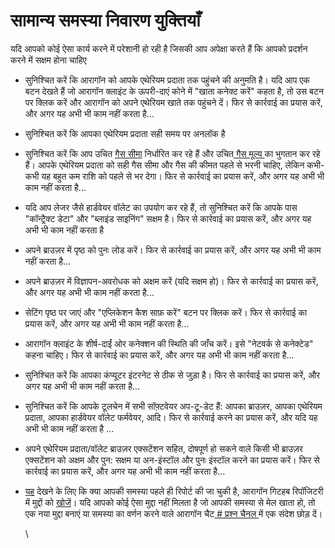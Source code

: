# सामान्य समस्या निवारण युक्तियाँ

यदि आपको कोई ऐसा कार्य करने में परेशानी हो रही है जिसकी आप अपेक्षा करते हैं कि आपको प्रदर्शन करने में सक्षम होना चाहिए

* सुनिश्चित करें कि आरागॉन को आपके एथेरियम प्रदाता तक पहुंचने की अनुमति है। यदि आप एक बटन देखते हैं जो आरागॉन क्लाइंट के ऊपरी-दाएं कोने में "खाता कनेक्ट करें" कहता है, तो उस बटन पर क्लिक करें और आरागॉन को अपने एथेरियम खाते तक पहुंचने दें। फिर से कार्रवाई का प्रयास करें, और अगर यह अभी भी काम नहीं करता है...
* सुनिश्चित करें कि आपका एथेरियम प्रदाता सही समय पर अनलॉक है
* सुनिश्चित करें कि आप उचित [गैस सीमा](https://ethgasstation.info/) निर्धारित कर रहे हैं और उचित[ गैस मूल्य ](https://legacy.ethgasstation.info/blog/gas-limit/)का भुगतान कर रहे हैं। आपके एथेरियम प्रदाता को सही गैस सीमा और गैस की कीमत पहले से भरनी चाहिए, लेकिन कभी-कभी यह बहुत कम राशि को पहले से भर देगा। फिर से कार्रवाई का प्रयास करें, और अगर यह अभी भी काम नहीं करता है...
* यदि आप लेजर जैसे हार्डवेयर वॉलेट का उपयोग कर रहे हैं, तो सुनिश्चित करें कि आपके पास "कॉन्ट्रैक्ट डेटा" और "ब्लाइंड साइनिंग" सक्षम है। फिर से कार्रवाई का प्रयास करें, और अगर यह अभी भी काम नहीं करता है
* अपने ब्राउज़र में पृष्ठ को पुनः लोड करें। फिर से कार्रवाई का प्रयास करें, और अगर यह अभी भी काम नहीं करता है...
* अपने ब्राउज़र में विज्ञापन-अवरोधक को अक्षम करें (यदि सक्षम हो)। फिर से कार्रवाई का प्रयास करें, और अगर यह अभी भी काम नहीं करता है...
* सेटिंग पृष्ठ पर जाएं और "एप्लिकेशन कैश साफ़ करें" बटन पर क्लिक करें। फिर से कार्रवाई का प्रयास करें, और अगर यह अभी भी काम नहीं करता है...
* आरागॉन क्लाइंट के शीर्ष-दाईं ओर कनेक्शन की स्थिति की जाँच करें। इसे "नेटवर्क से कनेक्टेड" कहना चाहिए। फिर से कार्रवाई का प्रयास करें, और अगर यह अभी भी काम नहीं करता है...
* सुनिश्चित करें कि आपका कंप्यूटर इंटरनेट से ठीक से जुड़ा है। फिर से कार्रवाई का प्रयास करें, और अगर यह अभी भी काम नहीं करता है...
* सुनिश्चित करें कि आपके टूलचेन में सभी सॉफ़्टवेयर अप-टू-डेट हैं: आपका ब्राउज़र, आपका एथेरियम प्रदाता, आपका हार्डवेयर वॉलेट फर्मवेयर, आदि। फिर से कार्रवाई करने का प्रयास करें, और यदि यह अभी भी काम नहीं करता है ...
* अपने एथेरियम प्रदाता/वॉलेट ब्राउज़र एक्सटेंशन सहित, दोषपूर्ण हो सकने वाले किसी भी ब्राउज़र एक्सटेंशन को अक्षम और पुन: सक्षम या अन-इंस्टॉल और पुनः इंस्टॉल करने का प्रयास करें। फिर से कार्रवाई का प्रयास करें, और अगर यह अभी भी काम नहीं करता है...
*   [यह](https://github.com/aragon/client/issues) देखने के लिए कि क्या आपकी समस्या पहले ही रिपोर्ट की जा चुकी है, आरागॉन गिटहब रिपॉजिटरी में मुद्दों को [खोजें](https://github.com/aragon/client/issues/new)। यदि आपको कोई ऐसा मुद्दा नहीं मिलता है जो आपकी समस्या से मेल खाता हो, तो एक नया मुद्दा बनाएं या समस्या का वर्णन करने वाले आरागॉन चैट[ # प्रश्न चैनल ](https://discord.com/channels/672466989217873929/694844628586856469)में एक संदेश छोड़ दें।

    \
